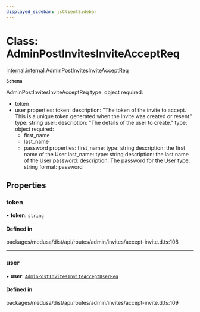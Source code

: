 ```yaml
---
displayed_sidebar: jsClientSidebar
---
```


# Class: AdminPostInvitesInviteAcceptReq

[internal](../modules/internal-8.md).[internal](../modules/internal-8.internal.md).AdminPostInvitesInviteAcceptReq

**`Schema`**

AdminPostInvitesInviteAcceptReq
type: object
required:
  - token
  - user
properties:
  token:
    description: "The token of the invite to accept. This is a unique token generated when the invite was created or resent."
    type: string
  user:
    description: "The details of the user to create."
    type: object
    required:
      - first_name
      - last_name
      - password
    properties:
      first_name:
        type: string
        description: the first name of the User
      last_name:
        type: string
        description: the last name of the User
      password:
        description: The password for the User
        type: string
        format: password

## Properties

### token

• **token**: `string`

#### Defined in

packages/medusa/dist/api/routes/admin/invites/accept-invite.d.ts:108

___

### user

• **user**: [`AdminPostInvitesInviteAcceptUserReq`](internal-8.internal.AdminPostInvitesInviteAcceptUserReq.md)

#### Defined in

packages/medusa/dist/api/routes/admin/invites/accept-invite.d.ts:109
